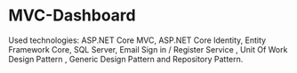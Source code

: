 # MVC-Dashboard
Used technologies: ASP.NET Core MVC, ASP.NET Core Identity, Entity Framework Core, SQL Server, Email Sign in / Register Service , Unit Of Work Design Pattern , Generic Design Pattern and Repository Pattern.

